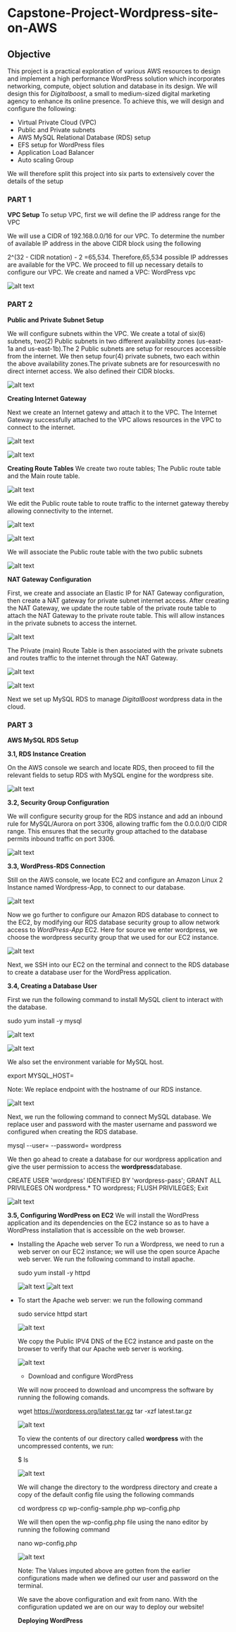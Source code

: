 # Capstone-Project-Wordpress-site-on-AWS
 ## Objective

 This project is a practical exploration of various AWS resources to design and implement a high performance WordPress solution which incorporates networking, compute, object solution and database in its design. We will design this for _Digitalboost_, a small to medium-sized digital marketing agency to enhance its online presence.
 To achieve this, we will design and configure the following:

 * Virtual Private Cloud (VPC)
 * Public and Private subnets
 * AWS MySQL Relational Database (RDS) setup
 * EFS setup for WordPress files
 * Application Load Balancer
 * Auto scaling Group

 We will therefore split this project into six parts to extensively cover the  details of the setup

 ### PART 1
 **VPC Setup**
 To setup VPC, first we will define the IP address range for the VPC

 We will use a CIDR of 192.168.0.0/16 for our VPC.
 To determine the number of available IP address in the above CIDR block using the following
 
 2^(32 - CIDR notation) - 2
 =65,534.
 Therefore,65,534 possible IP addresses are available for the VPC. We proceed to fill up necessary details to configure our VPC.
 We create and named a VPC: WordPress vpc

 ![alt text](<Images/Image 2.PNG>)

 ### PART 2
 **Public and Private Subnet Setup**

 We  will configure subnets within the VPC.
 We create a total of six(6) subnets, two(2) Public subnets in two different availability zones (us-east-1a and us-east-1b).The 2 Public subnets are setup for resources accessible from the internet.
 We then setup four(4) private subnets, two each within the above availability zones.The private subnets are for resourceswith no direct internet access. We also defined their CIDR blocks.

 ![alt text](<Images/Image 3.PNG>)


 **Creating Internet Gateway**

 Next we create an Internet gatewy and attach it to the VPC. The Internet Gateway successfully attached to the VPC allows resources in the VPC to connect to the internet.

 ![alt text](<Images/Image 4.PNG>)

 ![alt text](<Images/Image 5.PNG>)

 **Creating Route Tables**
  We create two route tables;
  The Public route table and the Main route table.

 ![alt text](<Images/Image 6.PNG>)

 We edit the Public route table to route traffic to the internet gateway  thereby allowing connectivity to the internet.
 

  ![alt text](<Images/Image 7.PNG>)

  ![alt text](<Images/Image 8.PNG>)

  We will associate the Public route table  with the two public subnets

  ![alt text](<Images/Image 9.PNG>)

  **NAT Gateway Configuration**

  First, we create and associate an Elastic IP for NAT Gateway configuration, then create a NAT gateway for private subnet internet access.
  After creating the NAT Gateway, we update the route table of the private route table to attach the NAT Gateway to the private route table.
  This will allow instances in the private subnets to  access the internet.
  
 ![alt text](<Images/Image 10.PNG>)


  The Private (main) Route Table is then associated with the private subnets and routes traffic to the internet through the NAT Gateway.

  ![alt text](<Images/Image 11.PNG>)

  ![alt text](<Images/Image 12.PNG>)

  Next we set up MySQL RDS to manage _DigitalBoost_ wordpress data in the cloud.

  ### PART 3
  **AWS MySQL RDS Setup**

  **3.1, RDS Instance Creation** 

  On the AWS console we search and locate RDS, then proceed to fill the relevant fields to setup RDS with MySQL engine for the wordpress site. 

  ![alt text](<Images/Image 13.PNG>)


  **3.2, Security Group Configuration**

  We will configure security group for the RDS instance and add an inbound rule for MySQL/Aurora on port 3306, allowing traffic fom the 0.0.0.0/0 CIDR range. 
  This ensures that the security group attached to the database permits inbound traffic on port 3306.

  ![alt text](<Images/Image 14.PNG>)

  **3.3, WordPress-RDS Connection**
  
  Still on the AWS console, we locate EC2 and configure an Amazon Linux 2 Instance named Wordpress-App, to connect to our database.

  ![alt text](<Images/Image 15.PNG>)
  
  Now we go further to configure our Amazon RDS database to connect to the EC2, by modifying our RDS database security group to allow network access to _WordPress-App_ EC2.
  Here for source we enter wordpress, we choose the wordpress security group that we used for our EC2 instance.
  
  ![alt text](<Images/Image 16.PNG>)

  Next, we SSH into our EC2 on the terminal and connect to the RDS database to create a database user for the WordPress application.
  
  **3.4, Creating a Database User**
 
  First we run the following command to install MySQL client to interact with the database.

  sudo yum install -y mysql

  ![alt text](<Images/Image 17.PNG>)

  ![alt text](<Images/Image 18.PNG>)

  We also set the environment variable for MySQL host.

  export MYSQL_HOST=<your-endpoint>

  Note: We replace endpoint with the hostname of our RDS instance.

  ![alt text](<Images/Image 19.PNG>)

  Next, we run the following command to connect MySQL database. We replace 
  user and password with the master username and password we configured when creating the RDS database.

  mysql --user=<user> --password=<password> wordpress

  We then go ahead to create a database for our wordpress application and give the user permission to access the **wordpress**database.

  CREATE USER 'wordpress' IDENTIFIED BY 'wordpress-pass';
  GRANT ALL PRIVILEGES ON wordpress.* TO wordpress;
  FLUSH PRIVILEGES;
  Exit

  ![alt text](<Images/Image 20.PNG>)


  **3.5, Configuring WordPress on EC2**
  We will install the WordPress application and its dependencies on the EC2 instance so as to have a WordPress installation that is accessible on the web browser.

  * Installing the Apache web server
    To run a Wordpress, we need to run a web server on our EC2 instance; we will use the open source Apache web server.
    We run the following command to install apache.

    sudo yum install -y httpd

    ![alt text](<Images/Image 21.PNG>)
    ![alt text](<Images/Image 22.PNG>)

  * To start the Apache web server: we run the following command

    sudo service httpd start

    ![alt text](<Images/Image 23.PNG>)

    We copy the Public IPV4 DNS of the EC2 instance and paste on the browser to verify that our Apache web server is working.

    ![alt text](<Images/Image 24.PNG>)

    

    * Download and configure WordPress

    We will now proceed to download and uncompress the software by running the following comands.

    wget https://wordpress.org/latest.tar.gz
    tar -xzf latest.tar.gz

    ![alt text](<Images/Image 25.PNG>)

    To view the contents of our directory called **wordpress** with the uncompressed contents, we run:

    $ ls

    ![alt text](<Images/Image 26.PNG>)

    We will change the directory to the wordpress directory and create a copy of the default config file using the following commands

    cd wordpress
    cp wp-config-sample.php wp-config.php

    We will then open the wp-config.php file using the nano editor by running the following command

    nano wp-config.php

    ![alt text](<Images/Image 27.PNG>)

    Note: The Values imputed above are gotten from the earlier configurations made when we defined our user and password on the terminal.

    We save the above configuration and exit from nano.
    With the configuration updated we are on our way to deploy our website!

    **Deploying WordPress**






    






 




